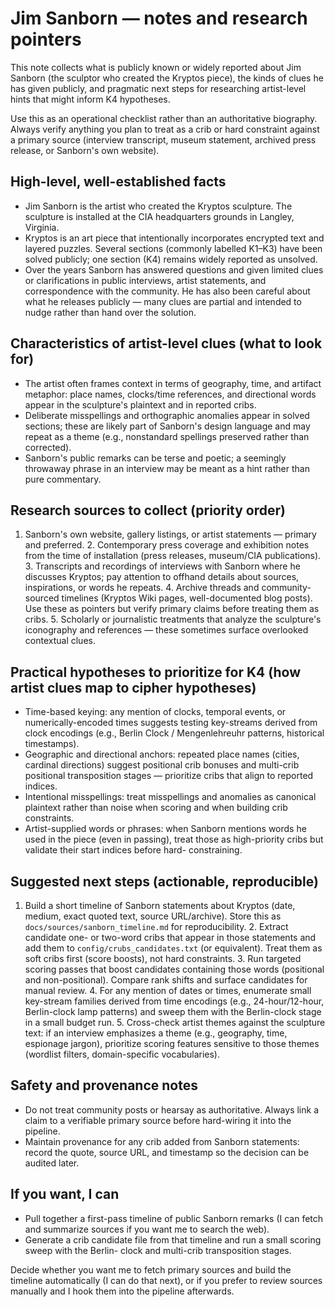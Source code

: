 # Jim Sanborn — notes and research pointers

This note collects what is publicly known or widely reported about Jim Sanborn (the sculptor who
created the Kryptos piece), the kinds of clues he has given publicly, and pragmatic next steps for
researching artist-level hints that might inform K4 hypotheses.

Use this as an operational checklist rather than an authoritative biography. Always verify anything
you plan to treat as a crib or hard constraint against a primary source (interview transcript,
museum statement, archived press release, or Sanborn's own website).

## High-level, well-established facts

- Jim Sanborn is the artist who created the Kryptos sculpture. The sculpture is installed at the CIA
headquarters grounds in Langley, Virginia.
- Kryptos is an art piece that intentionally incorporates encrypted text and layered puzzles.
Several sections (commonly labelled K1–K3) have been solved publicly; one section (K4) remains
widely reported as unsolved.
- Over the years Sanborn has answered questions and given limited clues or clarifications in public
interviews, artist statements, and correspondence with the community. He has also been careful about
what he releases publicly — many clues are partial and intended to nudge rather than hand over the
solution.

## Characteristics of artist-level clues (what to look for)

- The artist often frames context in terms of geography, time, and artifact metaphor: place names,
clocks/time references, and directional words appear in the sculpture's plaintext and in reported
cribs.
- Deliberate misspellings and orthographic anomalies appear in solved sections; these are likely
part of Sanborn's design language and may repeat as a theme (e.g., nonstandard spellings preserved
rather than corrected).
- Sanborn's public remarks can be terse and poetic; a seemingly throwaway phrase in an interview may
be meant as a hint rather than pure commentary.

## Research sources to collect (priority order)

1. Sanborn's own website, gallery listings, or artist statements — primary and preferred. 2.
Contemporary press coverage and exhibition notes from the time of installation (press releases,
museum/CIA publications). 3. Transcripts and recordings of interviews with Sanborn where he
discusses Kryptos; pay attention to offhand details about sources, inspirations, or words he
repeats. 4. Archive threads and community-sourced timelines (Kryptos Wiki pages, well-documented
blog posts). Use these as pointers but verify primary claims before treating them as cribs. 5.
Scholarly or journalistic treatments that analyze the sculpture's iconography and references — these
sometimes surface overlooked contextual clues.

## Practical hypotheses to prioritize for K4 (how artist clues map to cipher hypotheses)

- Time-based keying: any mention of clocks, temporal events, or numerically-encoded times suggests
testing key-streams derived from clock encodings (e.g., Berlin Clock / Mengenlehreuhr patterns,
historical timestamps).
- Geographic and directional anchors: repeated place names (cities, cardinal directions) suggest
positional crib bonuses and multi-crib positional transposition stages — prioritize cribs that align
to reported indices.
- Intentional misspellings: treat misspellings and anomalies as canonical plaintext rather than
noise when scoring and when building crib constraints.
- Artist-supplied words or phrases: when Sanborn mentions words he used in the piece (even in
passing), treat those as high-priority cribs but validate their start indices before hard-
constraining.

## Suggested next steps (actionable, reproducible)

1. Build a short timeline of Sanborn statements about Kryptos (date, medium, exact quoted text,
source URL/archive). Store this as `docs/sources/sanborn_timeline.md` for reproducibility. 2.
Extract candidate one- or two-word cribs that appear in those statements and add them to
`config/crubs_candidates.txt` (or equivalent). Treat them as soft cribs first (score boosts), not
hard constraints. 3. Run targeted scoring passes that boost candidates containing those words
(positional and non-positional). Compare rank shifts and surface candidates for manual review. 4.
For any mention of dates or times, enumerate small key-stream families derived from time encodings
(e.g., 24-hour/12-hour, Berlin-clock lamp patterns) and sweep them with the Berlin-clock stage in a
small budget run. 5. Cross-check artist themes against the sculpture text: if an interview
emphasizes a theme (e.g., geography, time, espionage jargon), prioritize scoring features sensitive
to those themes (wordlist filters, domain-specific vocabularies).

## Safety and provenance notes

- Do not treat community posts or hearsay as authoritative. Always link a claim to a verifiable
primary source before hard-wiring it into the pipeline.
- Maintain provenance for any crib added from Sanborn statements: record the quote, source URL, and
timestamp so the decision can be audited later.

## If you want, I can

- Pull together a first-pass timeline of public Sanborn remarks (I can fetch and summarize sources
if you want me to search the web).
- Generate a crib candidate file from that timeline and run a small scoring sweep with the Berlin-
clock and multi-crib transposition stages.

Decide whether you want me to fetch primary sources and build the timeline automatically (I can do
that next), or if you prefer to review sources manually and I hook them into the pipeline
afterwards.
